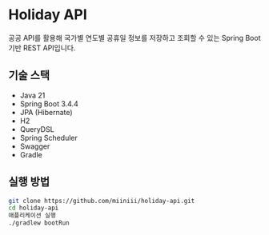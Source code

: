 # Holiday API

공공 API를 활용해 국가별 연도별 공휴일 정보를 저장하고 조회할 수 있는 Spring Boot 기반 REST API입니다.

## 기술 스택

- Java 21
- Spring Boot 3.4.4
- JPA (Hibernate)
- H2
- QueryDSL
- Spring Scheduler
- Swagger
- Gradle



## 실행 방법
```bash
git clone https://github.com/miiniii/holiday-api.git
cd holiday-api
애플리케이션 실행
./gradlew bootRun
```
